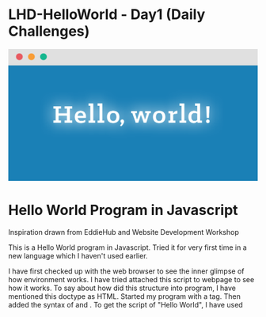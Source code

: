 # **LHD-HelloWorld - Day1 (Daily Challenges)**

![HelloWorld](<https://github.com/prathimacode-hub/MLH-LocalHackDay_Share/blob/main/HelloWorld_JavaScript/HelloWorld.png>)

# Hello World Program in Javascript

Inspiration drawn from EddieHub and Website Development Workshop

This is a Hello World program in Javascript. Tried it for very first time in a new language which I haven't used earlier.

I have first checked up with the web browser to see the inner glimpse of how environment works. I have tried attached this script to webpage to see how it works. To say about how did this structure into program, I have mentioned this doctype as HTML. Started my program with a <html> tag. Then added the syntax of <head> and <body>. To get the script of "Hello World", I have used <script> tag and inserted the statement into alert. I now winded up with <html> tag.

I was initially skeptical of about trying this in new language and my recent slight interest towards web development made me take this step. 

Glad I could pull this off and take this as a challenge. It's a small achievement but definitely something I feel proud of to try my hands on it.

I learnt the basic structure of how websites are developed and how they are declared using syntax.

This is just a start. Hope I can expand my horizons further to do some useful projects on Javascript.

# Hello World Logo

![HelloWorld Logo](<https://github.com/prathimacode-hub/MLH-LocalHackDay_Share/blob/main/HelloWorld_JavaScript/LHD_HelloWorldLogo.png>)
